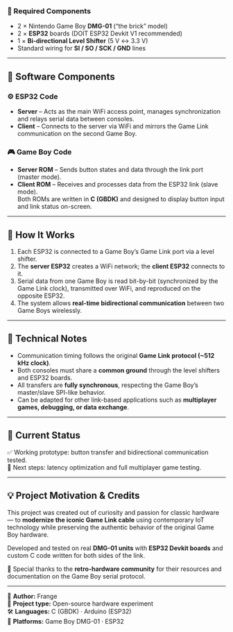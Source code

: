 
### 🧰 Required Components
- 2 × Nintendo Game Boy **DMG-01** (“the brick” model)  
- 2 × **ESP32** boards (DOIT ESP32 Devkit V1 recommended)  
- 1 × **Bi-directional Level Shifter** (5 V ↔ 3.3 V)  
- Standard wiring for **SI / SO / SCK / GND** lines  

---

## 💾 Software Components

### ⚙️ ESP32 Code
- **Server** – Acts as the main WiFi access point, manages synchronization and relays serial data between consoles.  
- **Client** – Connects to the server via WiFi and mirrors the Game Link communication on the second Game Boy.

### 🎮 Game Boy Code
- **Server ROM** – Sends button states and data through the link port (master mode).  
- **Client ROM** – Receives and processes data from the ESP32 link (slave mode).  
Both ROMs are written in **C (GBDK)** and designed to display button input and link status on-screen.

---

## 📡 How It Works

1. Each ESP32 is connected to a Game Boy’s Game Link port via a level shifter.  
2. The **server ESP32** creates a WiFi network; the **client ESP32** connects to it.  
3. Serial data from one Game Boy is read bit-by-bit (synchronized by the Game Link clock), transmitted over WiFi, and reproduced on the opposite ESP32.  
4. The system allows **real-time bidirectional communication** between two Game Boys wirelessly.

---

## 🧠 Technical Notes

- Communication timing follows the original **Game Link protocol (~512 kHz clock)**.  
- Both consoles must share a **common ground** through the level shifters and ESP32 boards.  
- All transfers are **fully synchronous**, respecting the Game Boy’s master/slave SPI-like behavior.  
- Can be adapted for other link-based applications such as **multiplayer games, debugging, or data exchange**.

---

## 🚀 Current Status

✅ Working prototype: button transfer and bidirectional communication tested.  
🧩 Next steps: latency optimization and full multiplayer game testing.

---

## 💡 Project Motivation & Credits

This project was created out of curiosity and passion for classic hardware — to **modernize the iconic Game Link cable** using contemporary IoT technology while preserving the authentic behavior of the original Game Boy hardware.  

Developed and tested on real **DMG-01 units** with **ESP32 Devkit boards** and custom C code written for both sides of the link.  

🧠 Special thanks to the **retro-hardware community** for their resources and documentation on the Game Boy serial protocol.

---

📅 **Author:** Frange  
📍 **Project type:** Open-source hardware experiment  
🛠️ **Languages:** C (GBDK) · Arduino (ESP32)  
💾 **Platforms:** Game Boy DMG-01 · ESP32
